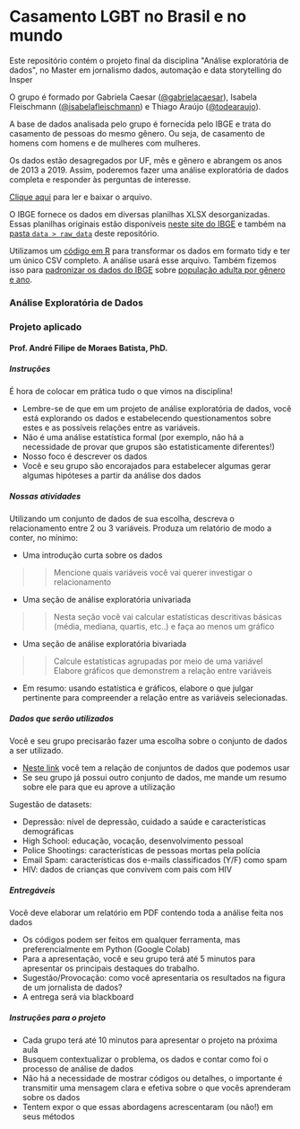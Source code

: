 # Casamento LGBT no Brasil e no mundo

Este repositório contém o projeto final da disciplina "Análise exploratória de dados", no Master em jornalismo dados, automação e data storytelling do Insper

O grupo é formado por Gabriela Caesar ([@gabrielacaesar](https://github.com/gabrielacaesar)), Isabela Fleischmann ([@isabelafleischmann](https://github.com/isabelafleischmann)) e Thiago Araújo ([@todearaujo](https://github.com/todearaujo)).

A base de dados analisada pelo grupo é fornecida pelo IBGE e trata do casamento de pessoas do mesmo gênero.
Ou seja, de casamento de homens com homens e de mulheres com mulheres.

Os dados estão desagregados por UF, mês e gênero e abrangem os anos de 2013 a 2019. Assim, poderemos fazer uma análise exploratória de dados completa e responder às perguntas de interesse.                   

[Clique aqui](https://github.com/gabrielacaesar/lgbt_casamento/blob/main/data/lgbt_casamento.csv) para ler e baixar o arquivo.

O IBGE fornece os dados em diversas planilhas XLSX desorganizadas.
Essas planilhas originais estão disponíveis [neste site do IBGE](https://www.ibge.gov.br/estatisticas/sociais/populacao/9110-estatisticas-do-registro-civil.html?=&t=downloads) e também na [pasta ``data > raw_data``](https://github.com/gabrielacaesar/lgbt_casamento/tree/main/data/raw_data) deste repositório. 

Utilizamos um [código em R](https://github.com/gabrielacaesar/lgbt_casamento/blob/main/data/raw_data/r_script/tidy_data_ibge.R) para transformar os dados em formato tidy e ter um único CSV completo. A análise usará esse arquivo. Também fizemos isso para [padronizar os dados do IBGE](https://github.com/gabrielacaesar/lgbt_casamento/blob/main/data/raw_data/r_script/tidy_pop_ibge.R) sobre [população adulta por gênero e ano](https://github.com/gabrielacaesar/lgbt_casamento/blob/main/data/pop_adulta.csv).

### Análise Exploratória de Dados
### Projeto aplicado
#### Prof. André Filipe de Moraes Batista, PhD.

##### Instruções
É hora de colocar em prática tudo o que vimos na disciplina!
- Lembre-se de que em um projeto de análise exploratória de dados, você está
explorando os dados e estabelecendo questionamentos sobre estes e as
possíveis relações entre as variáveis.
- Não é uma análise estatística formal (por exemplo, não há a necessidade de
provar que grupos são estatisticamente diferentes!)
- Nosso foco é descrever os dados
- Você e seu grupo são encorajados para estabelecer algumas gerar algumas
hipóteses a partir da análise dos dados

##### Nossas atividades
Utilizando um conjunto de dados de sua escolha, descreva o relacionamento
entre 2 ou 3 variáveis.
Produza um relatório de modo a conter, no mínimo:
- Uma introdução curta sobre os dados
>> Mencione quais variáveis você vai querer investigar o relacionamento
- Uma seção de análise exploratória univariada
>> Nesta seção você vai calcular estatísticas descritivas básicas (média,
mediana, quartis, etc..) e faça ao menos um gráfico
- Uma seção de análise exploratória bivariada
>> Calcule estatísticas agrupadas por meio de uma variável        
>> Elabore gráficos que demonstrem a relação entre variáveis
- Em resumo: usando estatística e gráficos, elabore o que julgar pertinente para
compreender a relação entre as variáveis selecionadas.

##### Dados que serão utilizados
Você e seu grupo precisarão fazer uma escolha sobre o conjunto de dados a ser
utilizado.
- [Neste link](https://norcalbiostat.netlify.app/data/) você tem a relação de conjuntos de dados que podemos usar
- Se seu grupo já possui outro conjunto de dados, me mande um resumo sobre ele
para que eu aprove a utilização           

Sugestão de datasets:
- Depressão: nível de depressão, cuidado a saúde e características demográficas
- High School: educação, vocação, desenvolvimento pessoal
- Police Shootings: características de pessoas mortas pela polícia
- Email Spam: características dos e-mails classificados (Y/F) como spam
- HIV: dados de crianças que convivem com pais com HIV

##### Entregáveis
Você deve elaborar um relatório em PDF contendo toda a análise feita nos dados
- Os códigos podem ser feitos em qualquer ferramenta, mas preferencialmente em
Python (Google Colab)
- Para a apresentação, você e seu grupo terá até 5 minutos para apresentar os
principais destaques do trabalho.
- Sugestão/Provocação: como você apresentaria os resultados na figura de um
jornalista de dados?
- A entrega será via blackboard

##### Instruções para o projeto
- Cada grupo terá até 10 minutos para apresentar o projeto na próxima aula      
- Busquem contextualizar o problema, os dados e contar como foi o processo de
análise de dados      
- Não há a necessidade de mostrar códigos ou detalhes, o importante é transmitir
uma mensagem clara e efetiva sobre o que vocês aprenderam sobre os dados      
- Tentem expor o que essas abordagens acrescentaram (ou não!) em seus
métodos       
